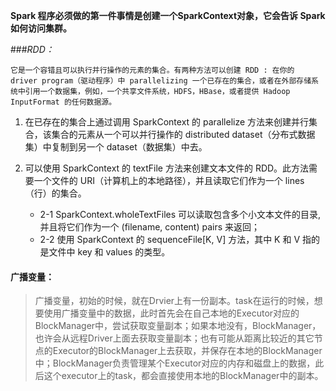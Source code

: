 **Spark 程序必须做的第一件事情是创建一个SparkContext对象，它会告诉 Spark 如何访问集群。**

###*RDD：*

	它是一个容错且可以执行并行操作的元素的集合。有两种方法可以创建 RDD : 在你的 driver program（驱动程序）中 parallelizing 一个已存在的集合，或者在外部存储系统中引用一个数据集，例如，一个共享文件系统，HDFS，HBase，或者提供 Hadoop InputFormat 的任何数据源。

1. 在已存在的集合上通过调用 SparkContext 的 parallelize 方法来创建并行集合，该集合的元素从一个可以并行操作的 distributed dataset（分布式数据集）中复制到另一个 dataset（数据集）中去。

2. 可以使用 SparkContext 的 textFile 方法来创建文本文件的 RDD。此方法需要一个文件的 URI（计算机上的本地路径），并且读取它们作为一个 lines（行）的集合。

   - 2-1 SparkContext.wholeTextFiles 可以读取包含多个小文本文件的目录, 并且将它们作为一个 (filename, content) pairs 来返回；

   + 2-2 使用 SparkContext 的 sequenceFile[K, V] 方法，其中 K 和 V 指的是文件中 key 和 values 的类型。



#### 广播变量：

> ​	广播变量，初始的时候，就在Drvier上有一份副本。task在运行的时候，想要使用广播变量中的数据，此时首先会在自己本地的Executor对应的BlockManager中，尝试获取变量副本；如果本地没有，BlockManager，也许会从远程Driver上面去获取变量副本；也有可能从距离比较近的其它节点的Executor的BlockManager上去获取，并保存在本地的BlockManager中；BlockManager负责管理某个Executor对应的内存和磁盘上的数据，此后这个executor上的task，都会直接使用本地的BlockManager中的副本。